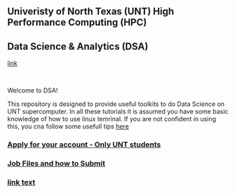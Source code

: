 ## Univeristy of North Texas (UNT) High Performance Computing (HPC)
## Data Science & Analytics (DSA) 
[link](https://hpc.unt.edu/home)

</br>

Welcome to DSA!

This repository is designed to provide useful toolkits to do Data Science on UNT supercomputer.
In all these tutorials it is assumed you have some basic knowledge of how to use linux temrinal. If you are not confident in using this, you cna follow some usefull tips  [here](https://www.howtogeek.com/140679/beginner-geek-how-to-start-using-the-linux-terminal/)

### [Apply for your account - Only UNT students](https://hpc.unt.edu/account-info)

### [Job Files and how to Submit](https://github.com/gmihaila/unt_hpc/tree/master/job_file)

### [link text](https://)
